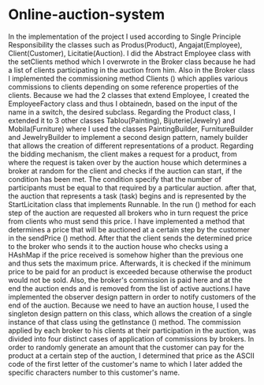 # Online-auction-system
In the implementation of the project I used according to Single Principle Responsibility the classes such as Produs(Product), Angajat(Employee), Client(Customer), Licitatie(Auction). I did the Abstract Employee class with the setClients method which I overwrote in the Broker class because he had a list of clients participating in the auction from him. Also in the Broker class I implemented the commissioning method Clients () which applies various commissions to clients depending on some reference properties of the clients.
 Because we had the 2 classes that extend Employee, I created the EmployeeFactory class and thus I obtainedn, based on the input of the name in a switch, the desired subclass.
 Regarding the Product class, I extended it to 3 other classes Tablou(Painting), Bijuterie(Jewelry) and Mobila(Furniture) where I used the classes PaintingBuilder, FurnitureBuilder and JewelryBuilder to implement a second design pattern, namely builder that allows the creation of different representations of a product.
 Regarding the bidding mechanism, the client makes a request for a product, from where the request is taken over by the auction house which determines a broker at random for the client and checks if the auction can start, if the condition has been met. The condition specify that the number of participants must be equal to that required by a particular auction. after that, the auction that represents a task (task) begins and is represented by the StartLicitation class that implements Runnable.
 In the run () method for each step of the auction are requested all brokers who in turn request the price from clients who must send this price. I have implemented a method that determines a price that will be auctioned at a certain step by the customer in the sendPrice () method. After that the client sends the determined price to the broker who sends it to the auction house who checks using a HAshMap if the price received is somehow higher than the previous one and thus sets the maximum price. Afterwards, it is checked if the minimum price to be paid for an product is exceeded because otherwise the product would not be sold.
 Also, the broker's commission is paid here and at the end the auction ends and is removed from the list of active auctions.I have implemented the observer design pattern in order to notify customers of the end of the auction.
 Because we need to have an auction house, I used the singleton design pattern on this class, which allows the creation of a single instance of that class using the getInstance () method.
 The commission applied by each broker to his clients at their participation in the auction, was divided into four distinct cases of application of commissions by brokers. In order to randomly generate an amount that the customer can pay for the product at a certain step of the auction, I determined that price as the ASCII code of the first letter of the customer's name to which I later added the specific characters number to this customer's name. 
